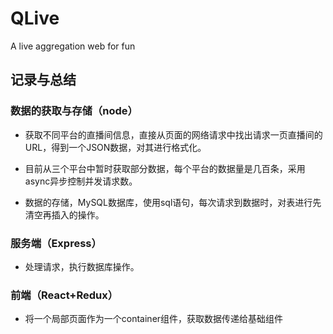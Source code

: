 # QLive
A live aggregation web for fun

## 记录与总结

### 数据的获取与存储（node）

* 获取不同平台的直播间信息，直接从页面的网络请求中找出请求一页直播间的URL，得到一个JSON数据，对其进行格式化。

* 目前从三个平台中暂时获取部分数据，每个平台的数据量是几百条，采用async异步控制并发请求数。

* 数据的存储，MySQL数据库，使用sql语句，每次请求到数据时，对表进行先清空再插入的操作。

### 服务端（Express）

* 处理请求，执行数据库操作。

### 前端（React+Redux）

* 将一个局部页面作为一个container组件，获取数据传递给基础组件